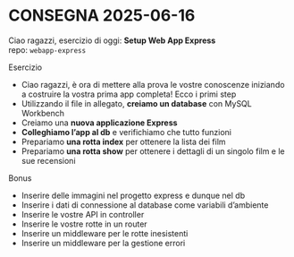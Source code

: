 # CONSEGNA 2025-06-16

Ciao ragazzi, esercizio di oggi: **Setup Web App Express**
<br />
repo: `webapp-express`

Esercizio
* Ciao ragazzi, è ora di mettere alla prova le vostre conoscenze iniziando a costruire la vostra prima app completa! Ecco i primi step
* Utilizzando il file in allegato, **creiamo un database** con MySQL Workbench
* Creiamo una **nuova applicazione Express**
* **Colleghiamo l’app al db** e verifichiamo che tutto funzioni
* Prepariamo **una rotta index** per ottenere la lista dei film
* Prepariamo **una rotta show** per ottenere i dettagli di un singolo film e le sue recensioni

Bonus
* Inserire delle immagini nel progetto express e dunque nel db
* Inserire i dati di connessione al database come variabili d’ambiente
* Inserire le vostre API in controller
* Inserire le vostre rotte in un router
* Inserire un middleware per le rotte inesistenti
* Inserire un middleware per la gestione errori